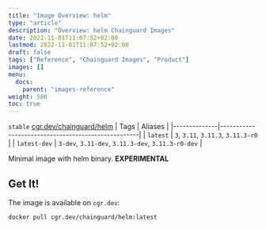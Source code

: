```yaml
---
title: "Image Overview: helm"
type: "article"
description: "Overview: helm Chainguard Images"
date: 2022-11-01T11:07:52+02:00
lastmod: 2022-11-01T11:07:52+02:00
draft: false
tags: ["Reference", "Chainguard Images", "Product"]
images: []
menu:
  docs:
    parent: "images-reference"
weight: 500
toc: true
---
```


`stable` [cgr.dev/chainguard/helm](https://github.com/chainguard-images/images/tree/main/images/helm)
| Tags         | Aliases                                            |
|--------------|----------------------------------------------------|
| `latest`     | `3`, `3.11`, `3.11.3`, `3.11.3-r0`                 |
| `latest-dev` | `3-dev`, `3.11-dev`, `3.11.3-dev`, `3.11.3-r0-dev` |



Minimal image with helm binary. **EXPERIMENTAL**

## Get It!

The image is available on `cgr.dev`:

```
docker pull cgr.dev/chainguard/helm:latest
```

